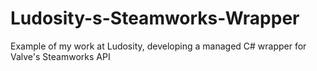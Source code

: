 # Ludosity-s-Steamworks-Wrapper
Example of my work at Ludosity, developing a managed C# wrapper for Valve's Steamworks API
